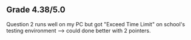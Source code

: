 Grade
4.38/5.0
---
Question 2 runs well on my PC but got "Exceed Time Limit" on school's testing environment
--> could done better with 2 pointers.
